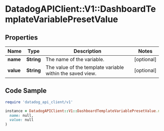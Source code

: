 # DatadogAPIClient::V1::DashboardTemplateVariablePresetValue

## Properties

| Name | Type | Description | Notes |
| ---- | ---- | ----------- | ----- |
| **name** | **String** | The name of the variable. | [optional] |
| **value** | **String** | The value of the template variable within the saved view. | [optional] |

## Code Sample

```ruby
require 'datadog_api_client/v1'

instance = DatadogAPIClient::V1::DashboardTemplateVariablePresetValue.new(
  name: null,
  value: null
)
```

